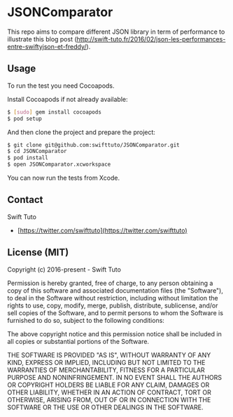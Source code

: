 # JSONComparator

This repo aims to compare different JSON library in term of performance to illustrate this blog post (http://swift-tuto.fr/2016/02/json-les-performances-entre-swiftyjson-et-freddy/).

## Usage

To run the test you need Cocoapods.

Install Cocoapods if not already available:

```bash
$ [sudo] gem install cocoapods
$ pod setup
```

And then clone the project and prepare the project:

```bash
$ git clone git@github.com:swifttuto/JSONComparator.git
$ cd JSONComparator
$ pod install
$ open JSONComparator.xcworkspace
```

You can now run the tests from Xcode.

## Contact

Swift Tuto
 - [https://twitter.com/swifttuto](https://twitter.com/swifttuto)

## License (MIT)

Copyright (c) 2016-present - Swift Tuto

Permission is hereby granted, free of charge, to any person obtaining a copy
of this software and associated documentation files (the "Software"), to deal
in the Software without restriction, including without limitation the rights
to use, copy, modify, merge, publish, distribute, sublicense, and/or sell
copies of the Software, and to permit persons to whom the Software is
furnished to do so, subject to the following conditions:

The above copyright notice and this permission notice shall be included in
all copies or substantial portions of the Software.

THE SOFTWARE IS PROVIDED "AS IS", WITHOUT WARRANTY OF ANY KIND, EXPRESS OR
IMPLIED, INCLUDING BUT NOT LIMITED TO THE WARRANTIES OF MERCHANTABILITY,
FITNESS FOR A PARTICULAR PURPOSE AND NONINFRINGEMENT. IN NO EVENT SHALL THE
AUTHORS OR COPYRIGHT HOLDERS BE LIABLE FOR ANY CLAIM, DAMAGES OR OTHER
LIABILITY, WHETHER IN AN ACTION OF CONTRACT, TORT OR OTHERWISE, ARISING FROM,
OUT OF OR IN CONNECTION WITH THE SOFTWARE OR THE USE OR OTHER DEALINGS IN
THE SOFTWARE.
